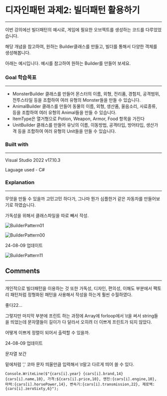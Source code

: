 # 디자인패턴 과제2: 빌더패턴 활용하기

---

이번 강의에선 빌더패턴의 예시로, 게임에 필요한 오브젝트를 생성하는 코드를 다루었었습니다. 

해당 개념을 참고하여, 원하는 Builder클래스를 만들고, 빌더를 통해서 다양한 객체를 생성해봅니다. 

아래는 예시입니다. 예시를 참고하여 원하는 Builder를 만들어 보세요.

### Goal 학습목표

---

- MonsterBuilder 클래스를 만들어 몬스터의 이름, 외형, 전리품, 경험치, 공격범위, 전투스타일 등을 조합하여 여러 유형의 Monster들을 만들 수 있습니다.
- AnimalBuilder 클래스를 만들어 동물의 이름, 외형, 생산품, 울음소리, 사료종류, 등을 조합하여 여러 유형의 Animal들을 만들 수 있습니다.
- ItemType은 열거형으로 Potion, Weapon, Armor, Food 항목을 가진다
- UnitBuilder 클래스를 만들어 유닛의 이름, 이동방법, 공격타입, 방어타입, 생산가격 등을 조합하여 여러 유형의 Unit들을 만들 수 있습니다.


### Built with

---

Visual Studio 2022 v17.10.3

Laguage used - C#

### Explanation

---

무엇을 만들 수 있을까 고민고민 하다가, 그나마 뭔가 심플한거 같은 자동차를 만들어보기로 하였습니다.


가독성을 위해서 클래스파일을 따로 빼서 작성.

![BuilderPattern01](https://github.com/user-attachments/assets/4c1782c8-b17e-4dfd-ac34-b6e0a83b1684)

![BuilderPattern00](https://github.com/user-attachments/assets/dab8bdd4-c848-424e-96c5-d62e271c33ca)

24-08-09 업데이트

![BuilderPattern11](https://github.com/user-attachments/assets/4f8887be-5cc2-4637-b918-81ddfc54853f)




## Comments

---

개인적으로 빌더패턴을 이용하는 것 또한 가독성, 디자인, 편의성, 이해도 부분에서 팩토리 패턴처럼 정형화된 패턴을  사용해서 작성을 하는게 훨씬 수월하였다.

좋다22...

그렇지만 마지막 부분에 프린트 하는 과정에 Array에 forloop에서 \t을 써서 string들을 띄었는데 문자열들이 길이가 다 달라서 오히려 더 이쁘게 프린트가 되지 않았다. 

어떻게 이쁘게 정렬이 되어서 출력할 수 있을까.

24-08-09 업데이트

문자열 보간 

밑에처럼 ',' 코마 문자 띄울만큼 입력해서 \t말고 다르게 띄어 쓸 수 있다. 
```
Console.WriteLine($"{cars[i].year} {cars[i].brand,14} {cars[i].name,10}, 가격:${cars[i].price,10}, 엔진:{cars[i].engine,10}, 마력:{cars[i].horsePower,14}, 변속기:{cars[i].transmission,22}, 제로백:{cars[i].zeroSixty,6}");
```
